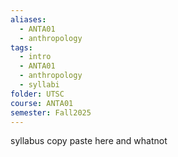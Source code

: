 ```yaml
---
aliases:
  - ANTA01
  - anthropology
tags:
  - intro
  - ANTA01
  - anthropology
  - syllabi
folder: UTSC
course: ANTA01
semester: Fall2025
---
```

syllabus copy paste here and whatnot